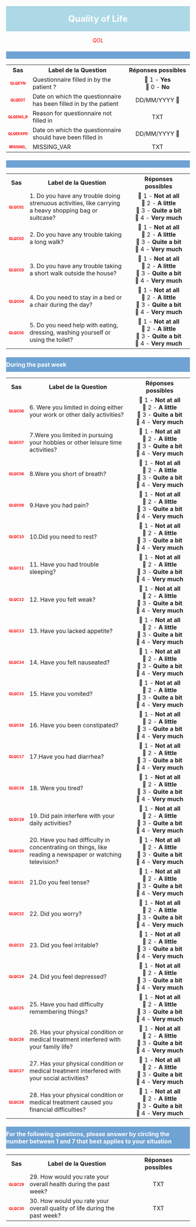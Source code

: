 <H1 style='background-color: #add8e6; color: white; width: 100%; text-align: center; padding: 20px 0; font-size: 24px; font-weight: bold;'>Quality of Life</H1>
<div style='color: red; text-align: center; font-style: italic;'>QOL</div>

<h2 style='background-color: #6fa3d3; color: white; width: 100%; text-align: left; padding: 10px 0; font-size: 16px; font-weight: bold;'>
          </h2>
<table style='width:100%;'>
<tr>
<th style='width:50px; text-align:center;'><strong>Sas</strong></th>
<th style='width:600px; text-align:center;'><strong>Label de la Question</strong></th>
<th style='width:300px; text-align:center;'><strong>Réponses possibles</strong></th>
</tr>
<tr>
 <tr> 
<td style='width:50px; text-align:center; color:red; font-size: 10px;'> <b> QLQEYN </b></td> 
  <td style='width:600px; text-align:left;'> Questionnaire filled in by the patient ?   </td>
 <td style='width:300px; text-align:center;'>   🔘 1 - <b>Yes</b> <br> 🔘 0 - <b>No</b> <br> </td> 
 </tr>
 <tr> 
<td style='width:50px; text-align:center; color:red; font-size: 10px;'> <b> QLQEDT </b></td> 
  <td style='width:600px; text-align:left;'> Date on which the questionnaire has been filled in by the patient   </td>
 <td style='width:300px; text-align:center;'>   DD/MM/YYYY 📅 </td> 
 </tr>
 <tr> 
<td style='width:50px; text-align:center; color:red; font-size: 10px;'> <b> QLQENO_R </b></td> 
  <td style='width:600px; text-align:left;'> Reason for questionnaire not filled in   </td>
 <td style='width:300px; text-align:center;'>  TXT </td> 
 </tr>
 <tr> 
<td style='width:50px; text-align:center; color:red; font-size: 10px;'> <b> QLQEEXPD </b></td> 
  <td style='width:600px; text-align:left;'> Date on which the questionnaire should have been filled in   </td>
 <td style='width:300px; text-align:center;'>   DD/MM/YYYY 📅 </td> 
 </tr>
 <tr> 
<td style='width:50px; text-align:center; color:red; font-size: 10px;'> <b> MISSING_ </b></td> 
  <td style='width:600px; text-align:left;'> MISSING_VAR   </td>
 <td style='width:300px; text-align:center;'>  TXT </td> 
 </tr>
</table>
<h2 style='background-color: #6fa3d3; color: white; width: 100%; text-align: left; padding: 10px 0; font-size: 16px; font-weight: bold;'>
          </h2>
<table style='width:100%;'>
<tr>
<th style='width:50px; text-align:center;'><strong>Sas</strong></th>
<th style='width:600px; text-align:center;'><strong>Label de la Question</strong></th>
<th style='width:300px; text-align:center;'><strong>Réponses possibles</strong></th>
</tr>
<tr>
 <tr> 
<td style='width:50px; text-align:center; color:red; font-size: 10px;'> <b> QLQC01 </b></td> 
  <td style='width:600px; text-align:left;'> 1. Do you have any trouble doing strenuous activities, like carrying a heavy shopping bag or suitcase?   </td>
 <td style='width:300px; text-align:center;'>   🔘 1 - <b>Not at all</b> <br> 🔘 2 - <b>A little</b> <br> 🔘 3 - <b>Quite a bit</b> <br> 🔘 4 - <b>Very much</b> <br> </td> 
 </tr>
 <tr> 
<td style='width:50px; text-align:center; color:red; font-size: 10px;'> <b> QLQC02 </b></td> 
  <td style='width:600px; text-align:left;'> 2. Do you have any trouble taking a long walk?   </td>
 <td style='width:300px; text-align:center;'>   🔘 1 - <b>Not at all</b> <br> 🔘 2 - <b>A little</b> <br> 🔘 3 - <b>Quite a bit</b> <br> 🔘 4 - <b>Very much</b> <br> </td> 
 </tr>
 <tr> 
<td style='width:50px; text-align:center; color:red; font-size: 10px;'> <b> QLQC03 </b></td> 
  <td style='width:600px; text-align:left;'> 3. Do you have any trouble taking a short walk outside the house?   </td>
 <td style='width:300px; text-align:center;'>   🔘 1 - <b>Not at all</b> <br> 🔘 2 - <b>A little</b> <br> 🔘 3 - <b>Quite a bit</b> <br> 🔘 4 - <b>Very much</b> <br> </td> 
 </tr>
 <tr> 
<td style='width:50px; text-align:center; color:red; font-size: 10px;'> <b> QLQC04 </b></td> 
  <td style='width:600px; text-align:left;'> 4. Do you need to stay in a bed or a chair during the day?   </td>
 <td style='width:300px; text-align:center;'>   🔘 1 - <b>Not at all</b> <br> 🔘 2 - <b>A little</b> <br> 🔘 3 - <b>Quite a bit</b> <br> 🔘 4 - <b>Very much</b> <br> </td> 
 </tr>
 <tr> 
<td style='width:50px; text-align:center; color:red; font-size: 10px;'> <b> QLQC05 </b></td> 
  <td style='width:600px; text-align:left;'> 5. Do you need help with eating, dressing, washing yourself or using the toilet?   </td>
 <td style='width:300px; text-align:center;'>   🔘 1 - <b>Not at all</b> <br> 🔘 2 - <b>A little</b> <br> 🔘 3 - <b>Quite a bit</b> <br> 🔘 4 - <b>Very much</b> <br> </td> 
 </tr>
</table>
<h2 style='background-color: #6fa3d3; color: white; width: 100%; text-align: left; padding: 10px 0; font-size: 16px; font-weight: bold;'>During the past week</h2>
<table style='width:100%;'>
<tr>
<th style='width:50px; text-align:center;'><strong>Sas</strong></th>
<th style='width:600px; text-align:center;'><strong>Label de la Question</strong></th>
<th style='width:300px; text-align:center;'><strong>Réponses possibles</strong></th>
</tr>
<tr>
 <tr> 
<td style='width:50px; text-align:center; color:red; font-size: 10px;'> <b> QLQC06 </b></td> 
  <td style='width:600px; text-align:left;'> 6. Were you limited in doing either your work or other daily activities?   </td>
 <td style='width:300px; text-align:center;'>   🔘 1 - <b>Not at all</b> <br> 🔘 2 - <b>A little</b> <br> 🔘 3 - <b>Quite a bit</b> <br> 🔘 4 - <b>Very much</b> <br> </td> 
 </tr>
 <tr> 
<td style='width:50px; text-align:center; color:red; font-size: 10px;'> <b> QLQC07 </b></td> 
  <td style='width:600px; text-align:left;'> 7.Were you limited in pursuing your hobbies or other leisure time activities?   </td>
 <td style='width:300px; text-align:center;'>   🔘 1 - <b>Not at all</b> <br> 🔘 2 - <b>A little</b> <br> 🔘 3 - <b>Quite a bit</b> <br> 🔘 4 - <b>Very much</b> <br> </td> 
 </tr>
 <tr> 
<td style='width:50px; text-align:center; color:red; font-size: 10px;'> <b> QLQC08 </b></td> 
  <td style='width:600px; text-align:left;'> 8.Were you short of breath?   </td>
 <td style='width:300px; text-align:center;'>   🔘 1 - <b>Not at all</b> <br> 🔘 2 - <b>A little</b> <br> 🔘 3 - <b>Quite a bit</b> <br> 🔘 4 - <b>Very much</b> <br> </td> 
 </tr>
 <tr> 
<td style='width:50px; text-align:center; color:red; font-size: 10px;'> <b> QLQC09 </b></td> 
  <td style='width:600px; text-align:left;'> 9.Have you had pain?   </td>
 <td style='width:300px; text-align:center;'>   🔘 1 - <b>Not at all</b> <br> 🔘 2 - <b>A little</b> <br> 🔘 3 - <b>Quite a bit</b> <br> 🔘 4 - <b>Very much</b> <br> </td> 
 </tr>
 <tr> 
<td style='width:50px; text-align:center; color:red; font-size: 10px;'> <b> QLQC10 </b></td> 
  <td style='width:600px; text-align:left;'> 10.Did you need to rest?   </td>
 <td style='width:300px; text-align:center;'>   🔘 1 - <b>Not at all</b> <br> 🔘 2 - <b>A little</b> <br> 🔘 3 - <b>Quite a bit</b> <br> 🔘 4 - <b>Very much</b> <br> </td> 
 </tr>
 <tr> 
<td style='width:50px; text-align:center; color:red; font-size: 10px;'> <b> QLQC11 </b></td> 
  <td style='width:600px; text-align:left;'> 11. Have you had trouble sleeping?   </td>
 <td style='width:300px; text-align:center;'>   🔘 1 - <b>Not at all</b> <br> 🔘 2 - <b>A little</b> <br> 🔘 3 - <b>Quite a bit</b> <br> 🔘 4 - <b>Very much</b> <br> </td> 
 </tr>
 <tr> 
<td style='width:50px; text-align:center; color:red; font-size: 10px;'> <b> QLQC12 </b></td> 
  <td style='width:600px; text-align:left;'> 12. Have you felt weak?   </td>
 <td style='width:300px; text-align:center;'>   🔘 1 - <b>Not at all</b> <br> 🔘 2 - <b>A little</b> <br> 🔘 3 - <b>Quite a bit</b> <br> 🔘 4 - <b>Very much</b> <br> </td> 
 </tr>
 <tr> 
<td style='width:50px; text-align:center; color:red; font-size: 10px;'> <b> QLQC13 </b></td> 
  <td style='width:600px; text-align:left;'> 13. Have you lacked appetite?   </td>
 <td style='width:300px; text-align:center;'>   🔘 1 - <b>Not at all</b> <br> 🔘 2 - <b>A little</b> <br> 🔘 3 - <b>Quite a bit</b> <br> 🔘 4 - <b>Very much</b> <br> </td> 
 </tr>
 <tr> 
<td style='width:50px; text-align:center; color:red; font-size: 10px;'> <b> QLQC14 </b></td> 
  <td style='width:600px; text-align:left;'> 14. Have you felt nauseated?   </td>
 <td style='width:300px; text-align:center;'>   🔘 1 - <b>Not at all</b> <br> 🔘 2 - <b>A little</b> <br> 🔘 3 - <b>Quite a bit</b> <br> 🔘 4 - <b>Very much</b> <br> </td> 
 </tr>
 <tr> 
<td style='width:50px; text-align:center; color:red; font-size: 10px;'> <b> QLQC15 </b></td> 
  <td style='width:600px; text-align:left;'> 15. Have you vomited?   </td>
 <td style='width:300px; text-align:center;'>   🔘 1 - <b>Not at all</b> <br> 🔘 2 - <b>A little</b> <br> 🔘 3 - <b>Quite a bit</b> <br> 🔘 4 - <b>Very much</b> <br> </td> 
 </tr>
 <tr> 
<td style='width:50px; text-align:center; color:red; font-size: 10px;'> <b> QLQC16 </b></td> 
  <td style='width:600px; text-align:left;'> 16. Have you been constipated?   </td>
 <td style='width:300px; text-align:center;'>   🔘 1 - <b>Not at all</b> <br> 🔘 2 - <b>A little</b> <br> 🔘 3 - <b>Quite a bit</b> <br> 🔘 4 - <b>Very much</b> <br> </td> 
 </tr>
 <tr> 
<td style='width:50px; text-align:center; color:red; font-size: 10px;'> <b> QLQC17 </b></td> 
  <td style='width:600px; text-align:left;'> 17.Have you had diarrhea?   </td>
 <td style='width:300px; text-align:center;'>   🔘 1 - <b>Not at all</b> <br> 🔘 2 - <b>A little</b> <br> 🔘 3 - <b>Quite a bit</b> <br> 🔘 4 - <b>Very much</b> <br> </td> 
 </tr>
 <tr> 
<td style='width:50px; text-align:center; color:red; font-size: 10px;'> <b> QLQC18 </b></td> 
  <td style='width:600px; text-align:left;'> 18. Were you tired?   </td>
 <td style='width:300px; text-align:center;'>   🔘 1 - <b>Not at all</b> <br> 🔘 2 - <b>A little</b> <br> 🔘 3 - <b>Quite a bit</b> <br> 🔘 4 - <b>Very much</b> <br> </td> 
 </tr>
 <tr> 
<td style='width:50px; text-align:center; color:red; font-size: 10px;'> <b> QLQC19 </b></td> 
  <td style='width:600px; text-align:left;'> 19. Did pain interfere with your daily activities?   </td>
 <td style='width:300px; text-align:center;'>   🔘 1 - <b>Not at all</b> <br> 🔘 2 - <b>A little</b> <br> 🔘 3 - <b>Quite a bit</b> <br> 🔘 4 - <b>Very much</b> <br> </td> 
 </tr>
 <tr> 
<td style='width:50px; text-align:center; color:red; font-size: 10px;'> <b> QLQC20 </b></td> 
  <td style='width:600px; text-align:left;'> 20. Have you had difficulty in concentrating on things, like reading a newspaper or watching television?   </td>
 <td style='width:300px; text-align:center;'>   🔘 1 - <b>Not at all</b> <br> 🔘 2 - <b>A little</b> <br> 🔘 3 - <b>Quite a bit</b> <br> 🔘 4 - <b>Very much</b> <br> </td> 
 </tr>
 <tr> 
<td style='width:50px; text-align:center; color:red; font-size: 10px;'> <b> QLQC21 </b></td> 
  <td style='width:600px; text-align:left;'> 21.Do you feel tense?   </td>
 <td style='width:300px; text-align:center;'>   🔘 1 - <b>Not at all</b> <br> 🔘 2 - <b>A little</b> <br> 🔘 3 - <b>Quite a bit</b> <br> 🔘 4 - <b>Very much</b> <br> </td> 
 </tr>
 <tr> 
<td style='width:50px; text-align:center; color:red; font-size: 10px;'> <b> QLQC22 </b></td> 
  <td style='width:600px; text-align:left;'> 22. Did you worry?   </td>
 <td style='width:300px; text-align:center;'>   🔘 1 - <b>Not at all</b> <br> 🔘 2 - <b>A little</b> <br> 🔘 3 - <b>Quite a bit</b> <br> 🔘 4 - <b>Very much</b> <br> </td> 
 </tr>
 <tr> 
<td style='width:50px; text-align:center; color:red; font-size: 10px;'> <b> QLQC23 </b></td> 
  <td style='width:600px; text-align:left;'> 23. Did you feel irritable?   </td>
 <td style='width:300px; text-align:center;'>   🔘 1 - <b>Not at all</b> <br> 🔘 2 - <b>A little</b> <br> 🔘 3 - <b>Quite a bit</b> <br> 🔘 4 - <b>Very much</b> <br> </td> 
 </tr>
 <tr> 
<td style='width:50px; text-align:center; color:red; font-size: 10px;'> <b> QLQC24 </b></td> 
  <td style='width:600px; text-align:left;'> 24. Did you feel depressed?   </td>
 <td style='width:300px; text-align:center;'>   🔘 1 - <b>Not at all</b> <br> 🔘 2 - <b>A little</b> <br> 🔘 3 - <b>Quite a bit</b> <br> 🔘 4 - <b>Very much</b> <br> </td> 
 </tr>
 <tr> 
<td style='width:50px; text-align:center; color:red; font-size: 10px;'> <b> QLQC25 </b></td> 
  <td style='width:600px; text-align:left;'> 25. Have you had difficulty remembering things?   </td>
 <td style='width:300px; text-align:center;'>   🔘 1 - <b>Not at all</b> <br> 🔘 2 - <b>A little</b> <br> 🔘 3 - <b>Quite a bit</b> <br> 🔘 4 - <b>Very much</b> <br> </td> 
 </tr>
 <tr> 
<td style='width:50px; text-align:center; color:red; font-size: 10px;'> <b> QLQC26 </b></td> 
  <td style='width:600px; text-align:left;'> 26. Has your physical condition or medical treatment interfered with your family life?   </td>
 <td style='width:300px; text-align:center;'>   🔘 1 - <b>Not at all</b> <br> 🔘 2 - <b>A little</b> <br> 🔘 3 - <b>Quite a bit</b> <br> 🔘 4 - <b>Very much</b> <br> </td> 
 </tr>
 <tr> 
<td style='width:50px; text-align:center; color:red; font-size: 10px;'> <b> QLQC27 </b></td> 
  <td style='width:600px; text-align:left;'> 27. Has your physical condition or medical treatment interfered with your social activities?   </td>
 <td style='width:300px; text-align:center;'>   🔘 1 - <b>Not at all</b> <br> 🔘 2 - <b>A little</b> <br> 🔘 3 - <b>Quite a bit</b> <br> 🔘 4 - <b>Very much</b> <br> </td> 
 </tr>
 <tr> 
<td style='width:50px; text-align:center; color:red; font-size: 10px;'> <b> QLQC28 </b></td> 
  <td style='width:600px; text-align:left;'> 28. Has your physical condition or medical treatment caused you financial difficulties?   </td>
 <td style='width:300px; text-align:center;'>   🔘 1 - <b>Not at all</b> <br> 🔘 2 - <b>A little</b> <br> 🔘 3 - <b>Quite a bit</b> <br> 🔘 4 - <b>Very much</b> <br> </td> 
 </tr>
</table>
<h2 style='background-color: #6fa3d3; color: white; width: 100%; text-align: left; padding: 10px 0; font-size: 16px; font-weight: bold;'>For the following questions, please answer by circling the number between 1 and 7 that best applies to your situation</h2>
<table style='width:100%;'>
<tr>
<th style='width:50px; text-align:center;'><strong>Sas</strong></th>
<th style='width:600px; text-align:center;'><strong>Label de la Question</strong></th>
<th style='width:300px; text-align:center;'><strong>Réponses possibles</strong></th>
</tr>
<tr>
 <tr> 
<td style='width:50px; text-align:center; color:red; font-size: 10px;'> <b> QLQC29 </b></td> 
  <td style='width:600px; text-align:left;'> 29. How would you rate your overall health during the past week?   </td>
 <td style='width:300px; text-align:center;'>  TXT </td> 
 </tr>
 <tr> 
<td style='width:50px; text-align:center; color:red; font-size: 10px;'> <b> QLQC30 </b></td> 
  <td style='width:600px; text-align:left;'> 30. How would you rate your overall quality of life during the past week?   </td>
 <td style='width:300px; text-align:center;'>  TXT </td> 
 </tr>
</table>

